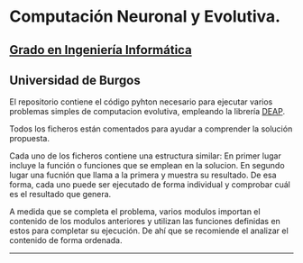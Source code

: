 # Computación Neuronal y Evolutiva.

## [Grado en Ingeniería Informática](http://www.ubu.es/grado-en-ingenieria-informatica "Grado en Ingeniería Informática")
## Universidad de Burgos

El repositorio contiene el código pyhton necesario para ejecutar varios problemas simples de computacion evolutiva, empleando la librería [DEAP](https://github.com/DEAP/deap "DEAP GitHub").

Todos los ficheros están comentados para ayudar a comprender la solución propuesta.

Cada uno de los ficheros contiene una estructura similar: En primer lugar incluye la función o funciones que se emplean en la solucion. En segundo lugar una fucnión que llama a la primera y muestra su resultado. De esa forma, cada uno puede ser ejecutado de forma individual y comprobar cuál es el resultado que genera. 

A medida que se completa el problema, varios modulos importan el contenido de los modulos anteriores y utilizan las funciones definidas en estos para completar su ejecución. De ahí que se recomiende el analizar el contenido de forma ordenada.

--- 
